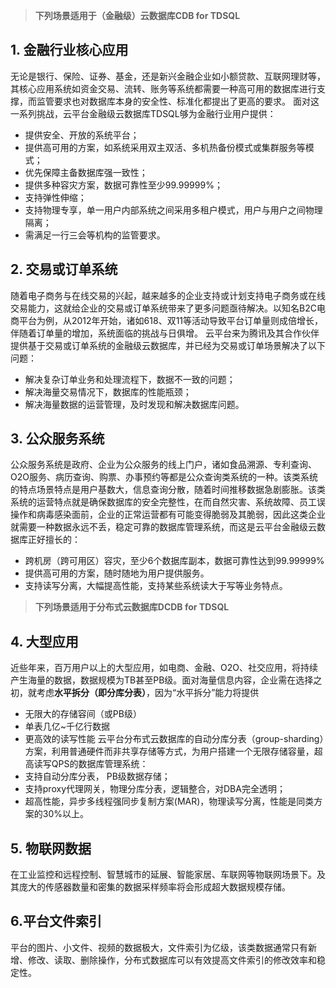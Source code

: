 > **下列场景适用于（金融级）云数据库CDB for TDSQL**

## 1. 金融行业核心应用
  无论是银行、保险、证券、基金，还是新兴金融企业如小额贷款、互联网理财等，其核心应用系统如资金交易、流转、账务等系统都需要一种高可用的数据库进行支撑，而监管要求也对数据库本身的安全性、标准化都提出了更高的要求。
  面对这一系列挑战，云平台金融级云数据库TDSQL够为金融行业用户提供：
- 	提供安全、开放的系统平台；
- 	提供高可用的方案，如系统采用双主双活、多机热备份模式或集群服务等模式；
- 	优先保障主备数据库强一致性；
- 	提供多种容灾方案，数据可靠性至少99.99999%；
- 	支持弹性伸缩；
- 	支持物理专享，单一用户内部系统之间采用多租户模式，用户与用户之间物理隔离； 
- 	需满足一行三会等机构的监管要求。

## 2. 交易或订单系统
随着电子商务与在线交易的兴起，越来越多的企业支持或计划支持电子商务或在线交易能力，这就给企业的交易或订单系统带来了更多问题亟待解决。以知名B2C电商平台为例，从2012年开始，诸如618、双11等活动导致平台订单量则成倍增长，伴随着订单量的增加，系统面临的挑战与日俱增。
  云平台来为腾讯及其合作伙伴提供基于交易或订单系统的金融级云数据库，并已经为交易或订单场景解决了以下问题：
- 	解决复杂订单业务和处理流程下，数据不一致的问题；
- 	解决海量交易情况下，数据库的性能瓶颈；
- 	解决海量数据的运营管理，及时发现和解决数据库问题。

## 3. 公众服务系统
公众服务系统是政府、企业为公众服务的线上门户，诸如食品溯源、专利查询、O2O服务、病历查询、购票、办事预约等都是公众查询类系统的一种。该类系统的特点场景特点是用户基数大，信息查询分散，随着时间推移数据急剧膨胀。该类系统的运营特点就是确保数据库的安全完整性，在而自然灾害、系统故障、员工误操作和病毒感染面前，企业的正常运营都有可能变得脆弱及其脆弱，因此这类企业就需要一种数据永远不丢，稳定可靠的数据库管理系统，而这是云平台金融级云数据库正好擅长的：
- 跨机房（跨可用区）容灾，至少6个数据库副本，数据可靠性达到99.99999% 
- 提供高可用的方案，随时随地为用户提供服务。
- 支持读写分离，大幅提高性能，支持某些系统读大于写等业务特点。

> **下列场景适用于分布式云数据库DCDB for TDSQL**

## 4. 大型应用
近些年来，百万用户以上的大型应用，如电商、金融、O2O、社交应用，将持续产生海量的数据，数据规模为TB甚至PB级。面对海量信息内容，企业需在选择之初，就考虑**水平拆分（即分库分表）**，因为“水平拆分”能力将提供
- 无限大的存储容间（或PB级）
- 单表几亿~千亿行数据
- 更高效的读写性能
云平台分布式云数据库的自动分库分表（group-sharding）方案，利用普通硬件而非共享存储等方式，为用户搭建一个无限存储容量，超高读写QPS的数据库管理系统：
- 支持自动分库分表， PB级数据存储；
- 支持proxy代理网关，物理分库分表，逻辑整合，对DBA完全透明；
- 超高性能，异步多线程强同步复制方案(MAR)，物理读写分离，性能是同类方案的30%以上。 

  
## 5. 物联网数据
在工业监控和远程控制、智慧城市的延展、智能家居、车联网等物联网场景下。及其庞大的传感器数量和密集的数据采样频率将会形成超大数据规模存储。

  
## 6.平台文件索引
平台的图片、小文件、视频的数据极大，文件索引为亿级，该类数据通常只有新增、修改、读取、删除操作，分布式数据库可以有效提高文件索引的修改效率和稳定性。
  